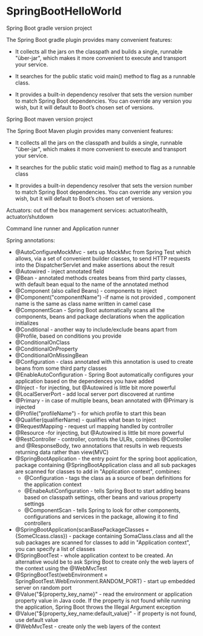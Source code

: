 # SpringBootHelloWorld

Spring Boot gradle version project

The Spring Boot gradle plugin provides many convenient features:

  - It collects all the jars on the classpath and builds a single, runnable "über-jar", which makes it more convenient to execute and
    transport your service.
	  
  - It searches for the public static void main() method to flag as a runnable class.
	
  - It provides a built-in dependency resolver that sets the version number to match Spring Boot dependencies. You can override any
    version you wish, but it will default to Boot’s chosen set of versions.
	  
Spring Boot maven version project

The Spring Boot Maven plugin provides many convenient features:

  - It collects all the jars on the classpath and builds a single, runnable "über-jar", which makes it more convenient to execute
    and transport your service.
	  
  - It searches for the public static void main() method to flag as a runnable class
	
  - It provides a built-in dependency resolver that sets the version number to match Spring Boot dependencies. You can override 
    any version you wish, but it will default to Boot’s chosen set of versions.

Actuators: out of the box management services: actuator/health, actuator/shutdown

Command line runner and Application runner

Spring annotations:
  - @AutoConfigureMockMvc - sets up MockMvc from Spring Test which  allows, via a set of convenient builder classes, to send HTTP requests
    into the DispatcherServlet and make assertions about the result
  - @Autowired - inject annotated field
  - @Bean - annotated methods creates beans from third party classes, with default bean equal to the name of the annotated method
  - @Component (also called Beans) - components to inject
  - @Component("componentName") -if name is not provided , component name is the same as class name written in camel case
  - @ComponentScan - Spring Boot automatically scans all the components, beans and package declarations when the application initializes 
  - @Conditional - another way to include/exclude beans apart from @Profile, based on conditions you provide
  - @ConditionalOnClass
  - @ConditionalOnProperty
  - @ConditionalOnMissingBean
  - @Configuration - class annotated with this annotation is used to create beans from some third party classes
  - @EnableAutoConfiguration - Spring Boot automatically configures your application based on the dependences you have added
  - @Inject - for injecting, but @Autowired is little bit more powerful
  - @LocalServerPort - add local server port discovered at runtime
  - @Primary - in case of multiple beans, bean annotated with @Primary is injected
  - @Profile("profileName") - for which profile to start this bean
  - @Qualifier(qualifierName) - qualifies what bean to inject
  - @RequestMapping - request url mapping handled by controller
  - @Resource -for injecting, but @Autowired is little bit more powerful
  - @RestController - controller, controls the ULRs, combines @Controller and @ResponseBody, two annotations that results in
    web requests returning data rather than view(MVC)
  - @SpringBootApplication - the entry point for the spring boot application, package containing @SpringBootApplication class and all
    sub packages are scanned for classes to add in "Application context", combines:
    - @Configuration - tags the class as a source of bean definitions for the application context
    - @EnabeAutiConfiguration - tells Spring Boot to start adding beans based on classpath settings, other beans and
      various property settings
    - @ComponentScan - tells Spring to look for other components, configurations and services in the package, allowing it
      to find controllers
  - @SpringBootApplication(scanBasePackageClasses = {SomeClcass.class}) - package containing SomaClass.class and all the sub packages are
    scanned for classes to add in "Application context", you can specify a list of classes
  - @SpringBootTest - whole application context to be created. An alternative would be to ask Spring Boot to create only the web layers
    of the context using the @WebMvcTest
  - @SpringBootTest(webEnvironment = SpringBootTest.WebEnvironment.RANDOM_PORT) - start up embedded server on random port
  - @Value("${property_key_name}" - read the environment or application property value in Java code. If the property is not found while 
    running the application, Spring Boot throws the Illegal Argument exception
  - @Value("${property_key_name:default_value}" - if property is not found, use default value
  - @WebMvcTest - create only the web layers of the context
